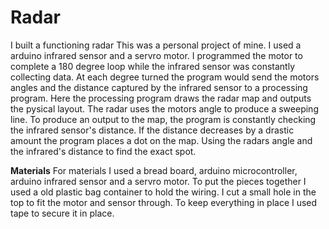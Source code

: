 # Radar
I built a functioning radar
This was a personal project of mine. I used a arduino infrared sensor and a servro motor. 
I programmed the motor to complete a 180 degree loop while the infrared sensor was constantly collecting data. 
At each degree turned the program would send the motors angles and the distance captured by the infrared sensor to a processing program.
Here the processing program draws the radar map and outputs the pysical layout. The radar uses the motors angle to produce a sweeping line. 
To produce an output to the map, the program is constantly checking the infrared sensor's distance. If the distance decreases by a drastic amount the program places a dot on the map. Using the radars angle and the infrared's distance to find the exact spot.


**Materials**
For materials I used a bread board, arduino microcontroller, arduino infrared sensor and a servro motor. To put the pieces together I used a old plastic bag container to hold the wiring. I cut a small hole in the top to fit the motor and sensor through. To keep everything in place I used tape to secure it in place. 
